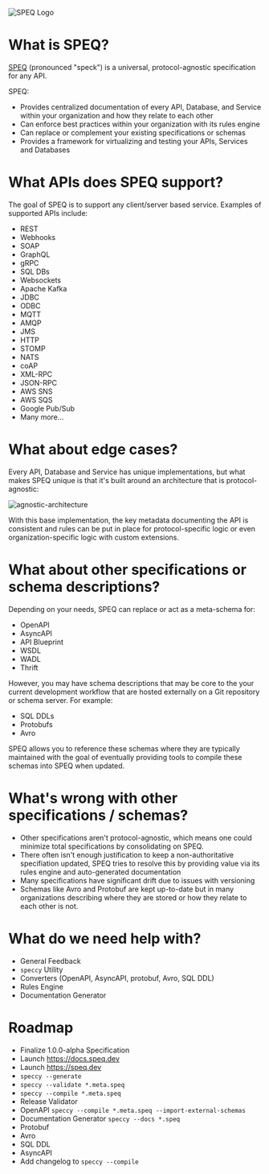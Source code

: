 ![SPEQ Logo](https://i.imgur.com/y6RsoEy.png)

# What is SPEQ?
[SPEQ](https://speq.dev) (pronounced "speck") is a universal, protocol-agnostic specification for any API.

SPEQ:
- Provides centralized documentation of every API, Database, and Service within your organization and how they relate to each other
- Can enforce best practices within your organization with its rules engine
- Can replace or complement your existing specifications or schemas
- Provides a framework for virtualizing and testing your APIs, Services and Databases

# What APIs does SPEQ support?
The goal of SPEQ is to support any client/server based service. Examples of supported APIs include:

- REST
- Webhooks
- SOAP
- GraphQL
- gRPC
- SQL DBs
- Websockets
- Apache Kafka
- JDBC
- ODBC
- MQTT
- AMQP
- JMS
- HTTP
- STOMP
- NATS
- coAP
- XML-RPC
- JSON-RPC
- AWS SNS
- AWS SQS
- Google Pub/Sub
- Many more...

# What about edge cases?
Every API, Database and Service has unique implementations, but what makes SPEQ unique is that it's built around an architecture that is protocol-agnostic:

![agnostic-architecture](https://i.imgur.com/JVYo97T.png)

With this base implementation, the key metadata documenting the API is consistent and rules can be put in place for protocol-specific logic or even organization-specific logic with custom extensions. 

# What about other specifications or schema descriptions?
Depending on your needs, SPEQ can replace or act as a meta-schema for:
- OpenAPI
- AsyncAPI
- API Blueprint
- WSDL
- WADL
- Thrift

However, you may have schema descriptions that may be core to the your current development workflow that are hosted externally on a Git repository or schema server. For example:
- SQL DDLs
- Protobufs
- Avro

SPEQ allows you to reference these schemas where they are typically maintained with the goal of eventually providing tools to compile these schemas into SPEQ when updated.

# What's wrong with other specifications / schemas? 
- Other specifications aren't protocol-agnostic, which means one could minimize total specifications by consolidating on SPEQ.
- There often isn't enough justification to keep a non-authoritative specifiation updated, SPEQ tries to resolve this by providing value via its rules engine and auto-generated documentation
- Many specifications have significant drift due to issues with versioning
- Schemas like Avro and Protobuf are kept up-to-date but in many organizations describing where they are stored or how they relate to each other is not. 

# What do we need help with?
- General Feedback
- `speccy` Utility
- Converters (OpenAPI, AsyncAPI, protobuf, Avro, SQL DDL)
- Rules Engine
- Documentation Generator

# Roadmap
- Finalize 1.0.0-alpha Specification
- Launch https://docs.speq.dev
- Launch https://speq.dev
- `speccy --generate`
- `speccy --validate *.meta.speq`
- `speccy --compile *.meta.speq`
- Release Validator
- OpenAPI `speccy --compile *.meta.speq --import-external-schemas`
- Documentation Generator `speccy --docs *.speq`
- Protobuf
- Avro
- SQL DDL
- AsyncAPI
- Add changelog to `speccy --compile`
